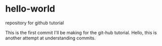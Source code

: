 # hello-world
repository for github tutorial

This is the first commit I'll be making for the git-hub tutorial.
Hello, this is another attempt at understanding commits.
